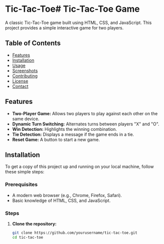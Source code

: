 # Tic-Tac-Toe# Tic-Tac-Toe Game

A classic Tic-Tac-Toe game built using HTML, CSS, and JavaScript. This project provides a simple interactive game for two players.

## Table of Contents

- [Features](#features)
- [Installation](#installation)
- [Usage](#usage)
- [Screenshots](#screenshots)
- [Contributing](#contributing)
- [License](#license)
- [Contact](#contact)

## Features

- **Two-Player Game:** Allows two players to play against each other on the same device.
- **Dynamic Turn Switching:** Alternates turns between players "X" and "O".
- **Win Detection:** Highlights the winning combination.
- **Tie Detection:** Displays a message if the game ends in a tie.
- **Reset Game:** A button to start a new game.

## Installation

To get a copy of this project up and running on your local machine, follow these simple steps:

### Prerequisites

- A modern web browser (e.g., Chrome, Firefox, Safari).
- Basic knowledge of HTML, CSS, and JavaScript.

### Steps

1. **Clone the repository:**

   ```bash
   git clone https://github.com/yourusername/tic-tac-toe.git
   cd tic-tac-toe
